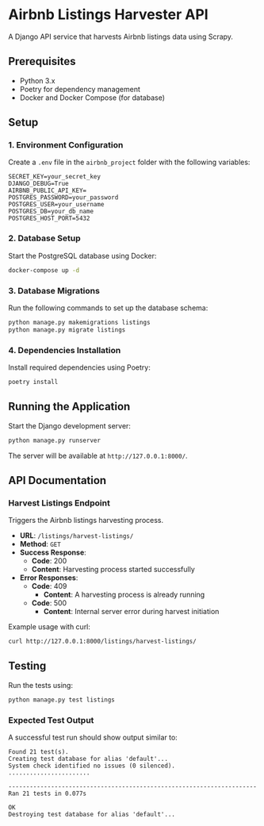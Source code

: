 # Airbnb Listings Harvester API

A Django API service that harvests Airbnb listings data using Scrapy. 
## Prerequisites

- Python 3.x
- Poetry for dependency management
- Docker and Docker Compose (for database)

## Setup

### 1. Environment Configuration

Create a `.env` file in the `airbnb_project` folder with the following variables:

```env
SECRET_KEY=your_secret_key
DJANGO_DEBUG=True
AIRBNB_PUBLIC_API_KEY=
POSTGRES_PASSWORD=your_password
POSTGRES_USER=your_username
POSTGRES_DB=your_db_name
POSTGRES_HOST_PORT=5432
```

### 2. Database Setup

Start the PostgreSQL database using Docker:

```bash
docker-compose up -d
```

### 3. Database Migrations

Run the following commands to set up the database schema:

```bash
python manage.py makemigrations listings
python manage.py migrate listings
```

### 4. Dependencies Installation

Install required dependencies using Poetry:

```bash
poetry install
```

## Running the Application

Start the Django development server:

```bash
python manage.py runserver
```

The server will be available at `http://127.0.0.1:8000/`.

## API Documentation

### Harvest Listings Endpoint

Triggers the Airbnb listings harvesting process.

- **URL**: `/listings/harvest-listings/`
- **Method**: `GET`
- **Success Response**:
    - **Code**: 200
    - **Content**: Harvesting process started successfully
- **Error Responses**:
    - **Code**: 409
        - **Content**: A harvesting process is already running
    - **Code**: 500
        - **Content**: Internal server error during harvest initiation

Example usage with curl:

```bash
curl http://127.0.0.1:8000/listings/harvest-listings/
```

## Testing

Run the tests using:

```bash
python manage.py test listings
```

### Expected Test Output

A successful test run should show output similar to:

```text
Found 21 test(s).
Creating test database for alias 'default'...
System check identified no issues (0 silenced).
.......................

----------------------------------------------------------------------
Ran 21 tests in 0.077s

OK
Destroying test database for alias 'default'...
```
